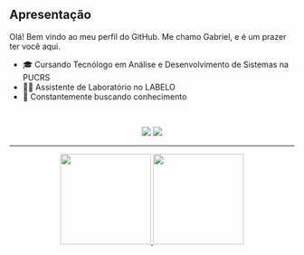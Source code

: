 ## Apresentação

Olá! Bem vindo ao meu perfil do GitHub.
Me chamo Gabriel, e é um prazer ter você aqui.

- 🎓  Cursando Tecnólogo em Análise e Desenvolvimento de Sistemas na PUCRS
- 👩‍💻  Assistente de Laboratório no LABELO
- 🚀  Constantemente buscando conhecimento

<br>

<p align="center">
    <a href="https://www.linkedin.com/in/gabrielzfn/"><img src="https://img.shields.io/badge/-LinkedIn-2D2B55?style=flat-square&logo=linkedin&logoColor=white"/></a>
    <a href="https://www.instagram.com/gabrielzfn/"><img src="https://img.shields.io/badge/-Instagram-%23E4405F?style=flat-square&logo=instagram&logoColor=white"/></a>
</p>

---

<div align="center">
    <a href="https://github.com/gabrielzfn">
    <img height="160em" src="https://github-readme-stats.vercel.app/api?username=gabrielzfn&show_icons=true&theme=radical"/>
    <img height="160em" src="https://github-readme-stats.vercel.app/api/top-langs/?username=gabrielzfn&layout=compact&theme=radical"/>

